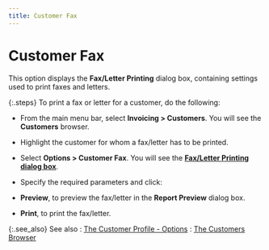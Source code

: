 ```yaml
---
title: Customer Fax
---
```


# Customer Fax


This option displays the **Fax/Letter 
 Printing** dialog box, containing settings used to print faxes and  letters.


{:.steps}
To print a fax or letter for a customer,  do the following:

- From the main  menu bar, select **Invoicing &gt; Customers**.  You will see the **Customers** browser.
- Highlight the  customer for whom a fax/letter has to be printed.
- Select **Options &gt; Customer Fax**. You will  see the [**Fax/Letter 
 Printing dialog box**]({{site.mc_baseurl}}/misc/fax_letter_printing_dialog_box.html).
- Specify the  required parameters and click:


- **Preview**,  to preview the fax/letter in the **Report 
 Preview** dialog box.
- **Print**,  to print the fax/letter.



{:.see_also}
See also
: [The Customer  Profile - Options]({{site.mc_baseurl}}/customer-profile-options/customer_profile_options.html)
: [The Customers  Browser]({{site.mc_baseurl}}/customers-browser/the_customer_browser.html)
